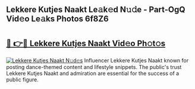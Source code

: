 ## Lekkere Kutjes Naakt Le𝚊k𝚎d N𝚞𝚍e - Part-OgQ Vid𝚎o Le𝚊ks Photos 6f8Z6

# <h2><a href="http://fb42545.evod.top/?m=Lekkere+Kutjes+Naakt">🔗 👉🔴 Lekkere Kutjes Naakt Vid𝚎o Ph𝚘t𝚘s</a></h2>

[![Lekkere Kutjes Naakt N𝚞d𝚎s](https://i.imgur.com/8V9OHl7.gif)](http://fb42545.evod.top/?m=Lekkere+Kutjes+Naakt)
Influencer Lekkere Kutjes Naakt known for posting dance-themed content and lifestyle snippets. The public's trust Lekkere Kutjes Naakt and admiration are essential for the success of a public figure. 
